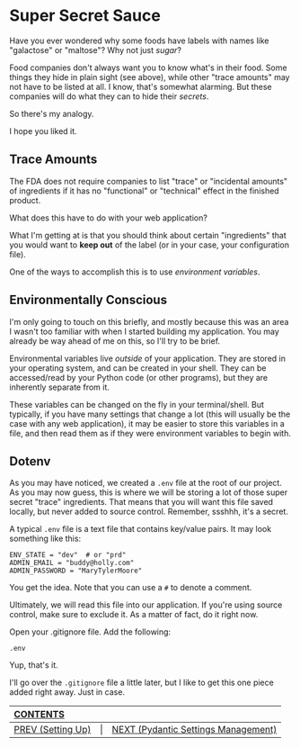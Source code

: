 # Super Secret Sauce

Have you ever wondered why some foods have labels with names like "galactose" or "maltose"? Why not just _sugar_?

Food companies don't always want you to know what's in their food. Some things they hide in plain sight (see above), while other "trace amounts" may not have to be listed at all. I know, that's somewhat alarming. But these companies will do what they can to hide their _secrets_.

So there's my analogy.

I hope you liked it.

## Trace Amounts

The FDA does not require companies to list "trace" or "incidental amounts" of ingredients if it has no "functional" or "technical" effect in the finished product.

What does this have to do with your web application?

What I'm getting at is that you should think about certain "ingredients" that you would want to **keep out** of the label (or in your case, your configuration file).

One of the ways to accomplish this is to use _environment variables_.

## Environmentally Conscious

I'm only going to touch on this briefly, and mostly because this was an area I wasn't too familiar with when I started building my application. You may already be way ahead of me on this, so I'll try to be brief.

Environmental variables live _outside_ of your application. They are stored in your operating system, and can be created in your shell. They can be accessed/read by your Python code (or other programs), but they are inherently separate from it.

These variables can be changed on the fly in your terminal/shell. But typically, if you have many settings that change a lot (this will usually be the case with any web application), it may be easier to store this variables in a file, and then read them as if they were environment variables to begin with.

## Dotenv

As you may have noticed, we created a `.env` file at the root of our project. As you may now guess, this is where we will be storing a lot of those super secret "trace" ingredients. That means that you will want this file saved locally, but never added to source control. Remember, ssshhh, it's a secret. 

A typical `.env` file is a text file that contains key/value pairs. It may look something like this:

    ENV_STATE = "dev"  # or "prd"
    ADMIN_EMAIL = "buddy@holly.com"
    ADMIN_PASSWORD = "MaryTylerMoore"

You get the idea. Note that you can use a `#` to denote a comment.

Ultimately, we will read this file into our application. If you're using source control, make sure to exclude it. As a matter of fact, do it right now.

Open your .gitignore file. Add the following:

    .env

Yup, that's it.

I'll go over the `.gitignore` file a little later, but I like to get this one piece added right away. Just in case.

| [CONTENTS](../00_Introduction/01_Table_of_Contents.md)  | | |
|:---|:---:|---:|
|  [PREV (Setting Up)](2.1_Setting_Up.md) |\|| [NEXT (Pydantic Settings Management)](2.3_Pydantic_Settings_Management.md)  |